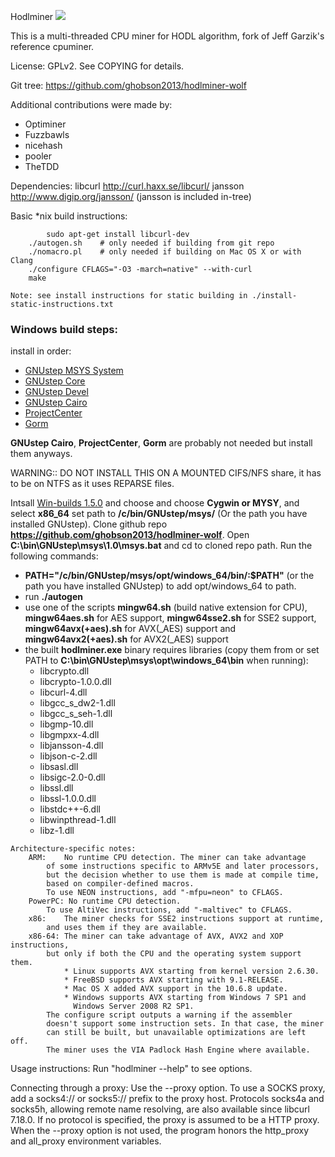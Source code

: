 Hodlminer <img src="https://d25lcipzij17d.cloudfront.net/badge.svg?id=gh&type=6&v=2.4.6&x2=0">

This is a multi-threaded CPU miner for HODL algorithm,
fork of Jeff Garzik's reference cpuminer.

License: GPLv2.  See COPYING for details.

Git tree:   https://github.com/ghobson2013/hodlminer-wolf

Additional contributions were made by:
* Optiminer
* Fuzzbawls
* nicehash
* pooler
* TheTDD

Dependencies:
	libcurl			http://curl.haxx.se/libcurl/
	jansson			http://www.digip.org/jansson/
		(jansson is included in-tree)

Basic *nix build instructions:
```
        sudo apt-get install libcurl-dev
	./autogen.sh	# only needed if building from git repo
	./nomacro.pl	# only needed if building on Mac OS X or with Clang
	./configure CFLAGS="-O3 -march=native" --with-curl
	make
```
	Note: see install instructions for static building in ./install-static-instructions.txt

### Windows build steps:
install in order:
  - [GNUstep MSYS System](http://ftpmain.gnustep.org/pub/gnustep/binaries/windows/gnustep-msys-system-0.30.0-setup.exe)
  - [GNUstep Core](http://ftpmain.gnustep.org/pub/gnustep/binaries/windows/gnustep-core-0.35.0-setup.exe)
  - [GNUstep Devel](http://ftpmain.gnustep.org/pub/gnustep/binaries/windows/gnustep-devel-1.4.0-setup.exe)
  - [GNUstep Cairo](http://ftpmain.gnustep.org/pub/gnustep/binaries/windows/gnustep-cairo-0.35.0-setup.exe)
  - [ProjectCenter](http://ftpmain.gnustep.org/pub/gnustep/binaries/windows/ProjectCenter-0.6.2-35-setup.exe)
  - [Gorm](http://ftpmain.gnustep.org/pub/gnustep/binaries/windows/gorm-1.2.23-35-setup.exe)

**GNUstep Cairo**, **ProjectCenter**, **Gorm** are probably not needed but install them anyways.

WARNING:: DO NOT INSTALL THIS ON A MOUNTED CIFS/NFS share, it has to be on NTFS as it uses REPARSE files.

Intsall [Win-builds 1.5.0](http://win-builds.org/1.5.0/win-builds-1.5.0.exe) and choose and choose **Cygwin or MYSY**, and select **x86_64**
set path to **/c/bin/GNUstep/msys/** (Or the path you have installed GNUstep).
Clone github repo **https://github.com/ghobson2013/hodlminer-wolf**.
Open **C:\bin\GNUstep\msys\1.0\msys.bat** and cd to cloned repo path.
Run the following commands:
  - **PATH="/c/bin/GNUstep/msys/opt/windows_64/bin/:$PATH"** (or the path you have installed GNUstep) to add opt/windows_64 to path.
  - run **./autogen**
  - use one of the scripts **mingw64.sh** (build native extension for CPU), **mingw64aes.sh** for AES support, **mingw64sse2.sh** for SSE2 support, **mingw64avx(+aes).sh** for AVX(_AES) support and **mingw64avx2(+aes).sh** for AVX2(_AES) support
  - the built **hodlminer.exe** binary requires libraries (copy them from or set PATH to **C:\bin\GNUstep\msys\opt\windows_64\bin** when running):
    - libcrypto.dll
    - libcrypto-1.0.0.dll
    - libcurl-4.dll
    - libgcc_s_dw2-1.dll
    - libgcc_s_seh-1.dll
    - libgmp-10.dll
    - libgmpxx-4.dll
    - libjansson-4.dll
    - libjson-c-2.dll
    - libsasl.dll
    - libsigc-2.0-0.dll
    - libssl.dll
    - libssl-1.0.0.dll
    - libstdc++-6.dll
    - libwinpthread-1.dll
    - libz-1.dll

```
Architecture-specific notes:
	ARM:	No runtime CPU detection. The miner can take advantage
		of some instructions specific to ARMv5E and later processors,
		but the decision whether to use them is made at compile time,
		based on compiler-defined macros.
		To use NEON instructions, add "-mfpu=neon" to CFLAGS.
	PowerPC: No runtime CPU detection.
		To use AltiVec instructions, add "-maltivec" to CFLAGS.
	x86:	The miner checks for SSE2 instructions support at runtime,
		and uses them if they are available.
	x86-64:	The miner can take advantage of AVX, AVX2 and XOP instructions,
		but only if both the CPU and the operating system support them.
		    * Linux supports AVX starting from kernel version 2.6.30.
		    * FreeBSD supports AVX starting with 9.1-RELEASE.
		    * Mac OS X added AVX support in the 10.6.8 update.
		    * Windows supports AVX starting from Windows 7 SP1 and
		      Windows Server 2008 R2 SP1.
		The configure script outputs a warning if the assembler
		doesn't support some instruction sets. In that case, the miner
		can still be built, but unavailable optimizations are left off.
		The miner uses the VIA Padlock Hash Engine where available.
```

Usage instructions:  Run "hodlminer --help" to see options.


Connecting through a proxy:  Use the --proxy option.
To use a SOCKS proxy, add a socks4:// or socks5:// prefix to the proxy host.
Protocols socks4a and socks5h, allowing remote name resolving, are also
available since libcurl 7.18.0.
If no protocol is specified, the proxy is assumed to be a HTTP proxy.
When the --proxy option is not used, the program honors the http_proxy
and all_proxy environment variables.
